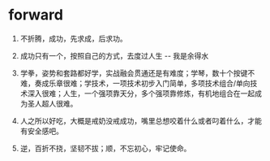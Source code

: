 # forward

1. 不折腾，成功，先求成，后求功。
2. 成功只有一个，按照自己的方式，去度过人生 -- 我是余得水

3. 学拳，姿势和套路都好学，实战融会贯通还是有难度；学琴，数十个按键不难，奏成乐章很难；学技术，一项技术初步入门简单，多项技术组合/单向技术深入很难；人生，一个强项靠天分，多个强项靠修炼，有机地组合在一起成为圣人超人很难。

4. 人之所以好吃，大概是戒奶没戒成功，嘴里总想咬着什么或者叼着什么，才能有安全感吧。

5. 逆，百折不挠，坚韧不拔；顺，不忘初心，牢记使命。